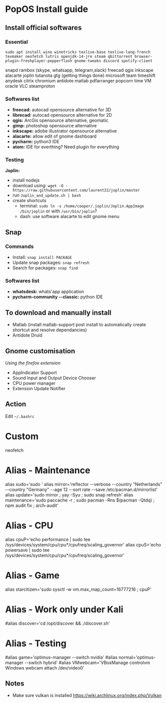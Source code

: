 # PopOS Install guide

## Install official softwares

### Essential
`sudo apt install wine winetricks texlive-base texlive-lang-french texmaker neofetch lutris openjdk-14-jre steam qbittorrent browser-plugin-freshplayer-pepperflash gnome-tweaks discord spotify-client`

snapd
rambox (skype, whatsapp, telegram,slack)
freecad
qgis
inkscape
alacarte
joplin
tutanota
gtg (getting things done)
microsoft team
timeshift
anydesk
citrix
chromium
antidote
matlab
pdfarranger
popcorn time
VM oracle
VLC
steamproton


### Softwares list
- **freecad:** autocad opensource alternative for 3D
- **librecad:** autocad opensource alternative for 2D
- **qgis:** ArcGis opensource alternative, geomatic
- **gimp:** photoshop opensource alternative
- **inkscape:** adobe illustrator opensource alternative
- **alacarte:** allow edit of gnome dashboard
- **pycharm:** python3 IDE
- **atom:** IDE for everthing? Need plugin for everything

### Testing
**Joplin:**
  - install nodejs
  - download using: `wget -O - https://raw.githubusercontent.com/laurent22/joplin/master`
  - run `Joplin_and_update.sh | bash`
  - create shortcuts
    - terminal: `sudo ln -s /home/cooper/.joplin/Joplin.AppImage  /bin/joplin` or with `/usr/bin/joplin`?
    - dash: use software alacarte to edit gnome menu
    
## Snap

### Commands
- Install: `snap install PACKAGE`
- Update snap packages: `snap refresh`
- Search for packages: `snap find`

### Softwares list
- **whatsdesk:** whats'app application
- **pycharm-community --classic:** python IDE


## To download and manually install
- Matlab (install matlab-support post install to automatically create shortcut and resolve dependancies)
- Antidote Druid

## Gnome customisation
*Using the firefox extension*
- AppIndicator Support
- Sound Input and Output Device Chooser
- CPU power manager
- Extension Update Notifier

## Action
Edit `~/.bashrc`
>>>
# Custom
neofetch

# Alias - Maintenance
alias sudo='sudo '
alias mirror='reflector --verbose --country "Netherlands" --country "Germany" --age 12 --sort rate --save /etc/pacman.d/mirrorlist'
alias update='sudo mirror ; yay -Syu ; sudo snap refresh'
alias maintenance='sudo paccache -r ; sudo pacman -Rns $(pacman -Qtdq) ; npm audit fix ; arch-audit'

# Alias - CPU
alias cpuP='echo performance | sudo tee /sys/devices/system/cpu/cpu*/cpufreq/scaling_governor'
alias cpuS='echo powersave | sudo tee /sys/devices/system/cpu/cpu*/cpufreq/scaling_governor'

# Alias - Game
alias starcitizen='sudo sysctl -w vm.max_map_count=16777216 ; cpuP'

# Alias - Work only under Kali
#alias discover='cd /opt/discover && ./discover.sh'

# Alias - Testing
#alias game='optimus-manager --switch nvidia'
#alias normal='optimus-manager --switch hybrid'
#alias VMwebcam='VBoxManage controlvm Windows webcam attach /dev/video0'
>>>>

## Notes
- Make sure vulkan is installed https://wiki.archlinux.org/index.php/Vulkan
